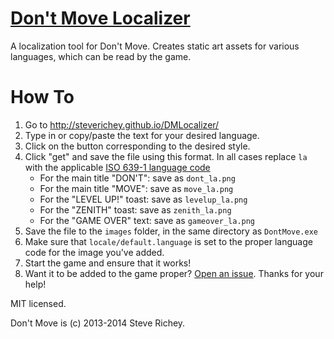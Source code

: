 # [Don't Move Localizer](http://steverichey.github.io/DMLocalizer/)

A localization tool for Don't Move. Creates static art assets for various languages, which can be read by the game.

# How To

1. Go to http://steverichey.github.io/DMLocalizer/
2. Type in or copy/paste the text for your desired language.
3. Click on the button corresponding to the desired style.
4. Click "get" and save the file using this format. In all cases replace `la` with the applicable [ISO 639-1 language code](http://en.wikipedia.org/wiki/List_of_ISO_639-1_codes)
	* For the main title "DON'T": save as `dont_la.png`
	* For the main title "MOVE": save as `move_la.png`
	* For the "LEVEL UP!" toast: save as `levelup_la.png`
	* For the "ZENITH" toast: save as `zenith_la.png`
	* For the "GAME OVER" text: save as `gameover_la.png`
5. Save the file to the `images` folder, in the same directory as `DontMove.exe`
6. Make sure that `locale/default.language` is set to the proper language code for the image you've added.
7. Start the game and ensure that it works!
8. Want it to be added to the game proper? [Open an issue](./issues). Thanks for your help!

MIT licensed.

Don't Move is (c) 2013-2014 Steve Richey.
